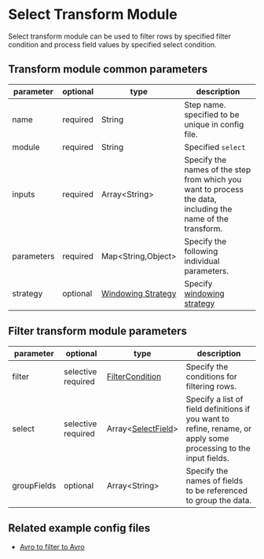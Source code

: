 # Select Transform Module

Select transform module can be used to filter rows by specified filter condition and process field values by specified select condition.

## Transform module common parameters

| parameter  | optional | type                                        | description                                                                                                 |
|------------|----------|---------------------------------------------|-------------------------------------------------------------------------------------------------------------|
| name       | required | String                                      | Step name. specified to be unique in config file.                                                           |
| module     | required | String                                      | Specified `select`                                                                                          |
| inputs     | required | Array<String\>                              | Specify the names of the step from which you want to process the data, including the name of the transform. |
| parameters | required | Map<String,Object\>                         | Specify the following individual parameters.                                                                |
| strategy   | optional | [Windowing Strategy](../common/strategy.md) | Specify [windowing strategy](https://beam.apache.org/documentation/programming-guide/#windowing)            |

## Filter transform module parameters

| parameter   | optional           | type                                       | description                                                                                                      |
|-------------|--------------------|--------------------------------------------|------------------------------------------------------------------------------------------------------------------|
| filter      | selective required | [FilterCondition](../common/filter.md)     | Specify the conditions for filtering rows.                                                                       |
| select      | selective required | Array<[SelectField](../common/select.md)\> | Specify a list of field definitions if you want to refine, rename, or apply some processing to the input fields. |
| groupFields | optional           | Array<String\>                             | Specify the names of fields to be referenced to group the data.　                                                 |


## Related example config files

* [Avro to filter to Avro](../../../../examples/avro-to-filter-to-avro.json)
